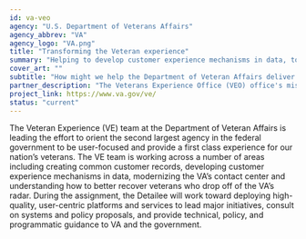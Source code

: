 ```yaml
---
id: va-veo
agency: "U.S. Department of Veterans Affairs"
agency_abbrev: "VA"
agency_logo: "VA.png"
title: "Transforming the Veteran experience"
summary: "Helping to develop customer experience mechanisms in data, tools, and technology to enable the U.S. Department of Veterans Affairs to deliver the best experience to Veterans, families, caregivers, and survivors"
cover_art: ""
subtitle: "How might we help the Department of Veteran Affairs deliver more veteran-centered services and care?"
partner_description: "The Veterans Experience Office (VEO) office's mission is to enable VA to be the leading customer service organization in government so that Veterans, their families, caregivers and survivors Choose VA."
project_link: https://www.va.gov/ve/
status: "current"
---
```


The Veteran Experience (VE) team at the Department of Veteran Affairs is leading the effort to orient the second largest agency in the federal government to be user-focused and provide a first class experience for our nation’s veterans. The VE team is working across a number of areas including creating common customer records, developing customer experience mechanisms in data, modernizing the VA’s contact center and understanding how to better recover veterans who drop off of the VA’s radar. During the assignment, the Detailee will work toward deploying high-quality, user-centric platforms and services to lead major initiatives, consult on systems and policy proposals, and provide technical, policy, and programmatic guidance to VA and the government.
